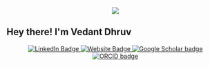 
<div id="header" align="center">
  <img src="https://github.com/user-attachments/assets/0f9784b4-b550-494a-9e31-d8aa04361cb7"/>
</div>

## Hey there! I'm Vedant Dhruv

<div id="badges" align="center">
  <a href="[your-linkedin-URL](https://www.linkedin.com/in/vedant-dhruv-8428552b9/)">
    <img src="https://img.shields.io/badge/LinkedIn-blue?style=for-the-badge&logo=linkedin&logoColor=white" alt="LinkedIn Badge"/>
  </a>
  <a href="https://vedantdhruv96.github.io/">
    <img src="https://img.shields.io/badge/website-000000?style=for-the-badge&logo=About.me&logoColor=white" alt="Website Badge"/>
  </a>
  <a href="https://scholar.google.com/citations?user=Ghz0ZWoAAAAJ&hl=en">
    <img src="https://img.shields.io/badge/Google_Scholar-4285F4?style=for-the-badge&logo=google-scholar&logoColor=white" alt="Google Scholar badge"/>
  </a>
   <a href="https://orcid.org/0000-0001-6765-877X">
    <img src="https://img.shields.io/badge/orcid-A6CE39?style=for-the-badge&logo=orcid&logoColor=white" alt="ORCID badge"/>
  </a>
</div>

<img src="https://komarev.com/ghpvc/?username=vedantdhruv96&style=flat-square&color=blue" alt=""/>

<!--
**vedantdhruv96/vedantdhruv96** is a ✨ _special_ ✨ repository because its `README.md` (this file) appears on your GitHub profile.

Here are some ideas to get you started:

- 🔭 I’m currently working on ...
- 🌱 I’m currently learning ...
- 👯 I’m looking to collaborate on ...
- 🤔 I’m looking for help with ...
- 💬 Ask me about ...
- 📫 How to reach me: ...
- 😄 Pronouns: ...
- ⚡ Fun fact: ...
-->
